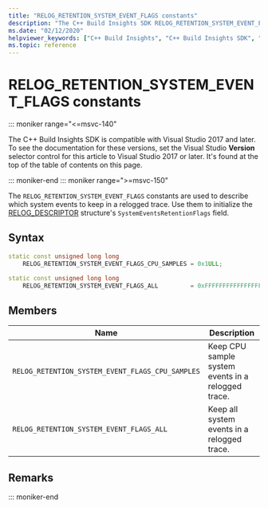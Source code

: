 ```yaml
---
title: "RELOG_RETENTION_SYSTEM_EVENT_FLAGS constants"
description: "The C++ Build Insights SDK RELOG_RETENTION_SYSTEM_EVENT_FLAGS constants reference."
ms.date: "02/12/2020"
helpviewer_keywords: ["C++ Build Insights", "C++ Build Insights SDK", "RELOG_RETENTION_SYSTEM_EVENT_FLAGS", "throughput analysis", "build time analysis", "vcperf.exe"]
ms.topic: reference
---
```

# RELOG_RETENTION_SYSTEM_EVENT_FLAGS constants

::: moniker range="<=msvc-140"

The C++ Build Insights SDK is compatible with Visual Studio 2017 and later. To see the documentation for these versions, set the Visual Studio **Version** selector control for this article to Visual Studio 2017 or later. It's found at the top of the table of contents on this page.

::: moniker-end
::: moniker range=">=msvc-150"

The `RELOG_RETENTION_SYSTEM_EVENT_FLAGS` constants are used to describe which system events to keep in a relogged trace. Use them to initialize the [RELOG_DESCRIPTOR](relog-descriptor-struct.md) structure's `SystemEventsRetentionFlags` field.

## Syntax

```cpp
static const unsigned long long
    RELOG_RETENTION_SYSTEM_EVENT_FLAGS_CPU_SAMPLES = 0x1ULL;

static const unsigned long long
    RELOG_RETENTION_SYSTEM_EVENT_FLAGS_ALL         = 0xFFFFFFFFFFFFFFFFULL;
```

## Members

| Name | Description |
|--|--|
| `RELOG_RETENTION_SYSTEM_EVENT_FLAGS_CPU_SAMPLES` | Keep CPU sample system events in a relogged trace. |
| `RELOG_RETENTION_SYSTEM_EVENT_FLAGS_ALL` | Keep all system events in a relogged trace. |

## Remarks

::: moniker-end
